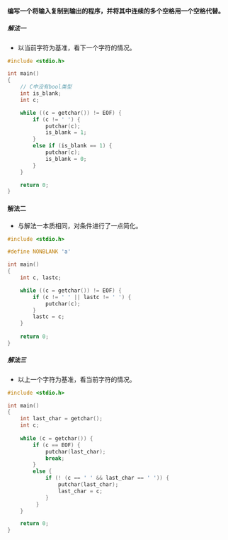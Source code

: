 #### 编写一个将输入复制到输出的程序，并将其中连续的多个空格用一个空格代替。

##### 解法一

* 以当前字符为基准，看下一个字符的情况。

```C
#include <stdio.h>

int main()
{
    // C中没有bool类型
    int is_blank;
    int c;

    while ((c = getchar()) != EOF) {
        if (c != ' ') {
            putchar(c);
            is_blank = 1;
        }
        else if (is_blank == 1) {
            putchar(c);
            is_blank = 0;
        }
    }

    return 0;
}
```

#### 解法二

* 与解法一本质相同，对条件进行了一点简化。

```C
#include <stdio.h>

#define NONBLANK 'a'

int main()
{
    int c, lastc;

    while ((c = getchar()) != EOF) {
        if (c != ' ' || lastc != ' ') {
            putchar(c);
        }
        lastc = c;
    }
 
    return 0;
}
```

##### 解法三

* 以上一个字符为基准，看当前字符的情况。

```C
#include <stdio.h>

int main()
{
    int last_char = getchar();
    int c;
    
    while (c = getchar()) {
        if (c == EOF) {
            putchar(last_char);
            break;
        }
        else {
            if (! (c == ' ' && last_char == ' ')) {
                putchar(last_char);
                last_char = c;
            }
         }
    }

    return 0;
}
```
